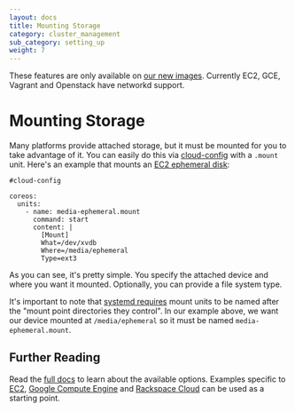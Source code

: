 ```yaml
---
layout: docs
title: Mounting Storage
category: cluster_management
sub_category: setting_up
weight: 7
---
```


<div class="coreos-docs-banner">
<span class="glyphicon glyphicon-info-sign"></span>These features are only available on <a href="{{site.url}}/blog/new-images-with-cloud-config/">our new images</a>. Currently EC2, GCE, Vagrant and Openstack have networkd support.
</div>

# Mounting Storage

Many platforms provide attached storage, but it must be mounted for you to take advantage of it. You can easily do this via [cloud-config]({{site.url}}/docs/cluster-management/setup/cloudinit-cloud-config) with a `.mount` unit. Here's an example that mounts an [EC2 ephemeral disk]({{site.url}}/docs/running-coreos/cloud-providers/ec2/#instance-storage):

```
#cloud-config

coreos:
  units:
    - name: media-ephemeral.mount
      command: start
      content: |
        [Mount]
        What=/dev/xvdb
        Where=/media/ephemeral
        Type=ext3
```

As you can see, it's pretty simple. You specify the attached device and where you want it mounted. Optionally, you can provide a file system type.

It's important to note that [systemd requires](http://www.freedesktop.org/software/systemd/man/systemd.mount.html) mount units to be named after the "mount point directories they control". In our example above, we want our device mounted at `/media/ephemeral` so it must be named `media-ephemeral.mount`.

## Further Reading

Read the [full docs](http://www.freedesktop.org/software/systemd/man/systemd.mount.html) to learn about the available options. Examples specific to [EC2](http://localhost:9001/docs/running-coreos/cloud-providers/ec2/#instance-storage), [Google Compute Engine](http://localhost:9001/docs/running-coreos/cloud-providers/google-compute-engine/#additional-storage) and [Rackspace Cloud](http://localhost:9001/docs/running-coreos/cloud-providers/rackspace/#mount-data-disk) can be used as a starting point.